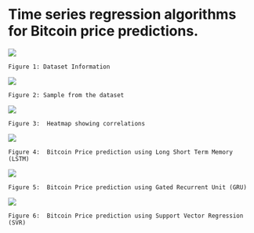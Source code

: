# Time series regression algorithms for Bitcoin price predictions.

<image src = "images/dataInfo.png">
  
    Figure 1: Dataset Information
  
<image src = "images/Sample.png">
  
    Figure 2: Sample from the dataset
    
<image src = "images/Heatmap.PNG">
  
    Figure 3:  Heatmap showing correlations
  

<image src = "images/LSTM.png">
  
    Figure 4:  Bitcoin Price prediction using Long Short Term Memory (LSTM)
    

<image src = "images/GRU.png">

    Figure 5:  Bitcoin Price prediction using Gated Recurrent Unit (GRU)


<image src = "images/SVR.png">
    
    Figure 6:  Bitcoin Price prediction using Support Vector Regression (SVR)

